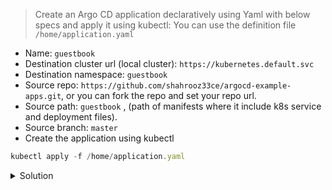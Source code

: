 > Create an Argo CD application declaratively using Yaml with below specs and apply it using kubectl: You can use the definition file `/home/application.yaml`

- Name: `guestbook`
- Destination cluster url (local cluster): `https://kubernetes.default.svc`
- Destination namespace: `guestbook`
- Source repo: `https://github.com/shahrooz33ce/argocd-example-apps.git`, or you can fork the repo and set your repo url.
- Source path: `guestbook` , (path of manifests where it include k8s service and deployment files).
- Source branch: `master`
- Create the application using kubectl

```jsx
kubectl apply -f /home/application.yaml
```

<details>
  <summary>Solution</summary>
  <p>
    <pre>
      <code>
apiVersion: argoproj.io/v1alpha1
kind: Application
metadata:
  name: guestbook
  namespace: argocd
spec:
  destination:
    namespace: guestbook
    server: "https://kubernetes.default.svc"
  project: default
  source:
    path: guestbook
    repoURL: "https://github.com/shahrooz33ce/argocd-example-apps.git"
    targetRevision: master
  syncPolicy:
    syncOptions:
      - CreateNamespace=true
    </code>
      </pre>
    </p>
</details>
